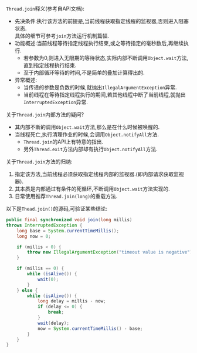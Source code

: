 `Thread.join`释义(参考自API文档):  
- 先决条件:执行该方法的前提是,当前线程获取指定线程的监视器,否则进入阻塞状态.  
  具体的细节可参考`join`方法运行机制篇幅.  
- 功能概述:当前线程等待指定线程执行结束,或之等待指定的毫秒数后,再继续执行.  
  - 若参数为0,则进入无限期的等待状态,实际内部不断调用`Object.wait`方法,直到指定线程执行结束.  
  - 至于内部循环等待的时间,不是简单的叠加计算得出的.  
- 异常概述:  
  - 当传递的参数是负数的时候,就抛出`IllegalArgumentException`异常.  
  - 当前线程在等待指定线程执行的期间,若其他线程中断了当前线程,就抛出`InterruptedException`异常.  

关于`Thread.join`内部方法的疑问?  
- 其内部不断的调用`Object.wait`方法,那么是在什么时候被唤醒的.  
- 当线程死亡,执行清理作业的时候,会调用`Object.notifyAll`方法.  
  - `Thread.join`的API上有特意的指出.  
  - 另外`Thread.exit`方法内部却有执行`Object.notifyAll`方法.  

关于`Thread.join`方法的归纳:  
1. 指定该方法,当前线程必须获取指定线程内部的监视器.(即内部请求获取监视器).  
1. 其本质是内部通过有条件的死循环,不断调用`Object.wait`方法实现的.  
1. 日常使用推荐`Thread.join(long)`的重载方法.  

以下是`Thead.join()`的源码,可验证某些结论:  
```java
public final synchronized void join(long millis)
throws InterruptedException {
    long base = System.currentTimeMillis();
    long now = 0;

    if (millis < 0) {
        throw new IllegalArgumentException("timeout value is negative");
    }

    if (millis == 0) {
        while (isAlive()) {
            wait(0);
        }
    } else {
        while (isAlive()) {
            long delay = millis - now;
            if (delay <= 0) {
                break;
            }
            wait(delay);
            now = System.currentTimeMillis() - base;
        }
    }
}
```  
